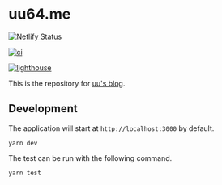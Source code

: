 # uu64.me

[![Netlify Status](https://api.netlify.com/api/v1/badges/1fe3c146-7777-4428-8edf-b96bea0897c7/deploy-status)](https://app.netlify.com/sites/nifty-lalande-dfacc4/deploys)

[![ci](https://github.com/uu64/uu64.me/actions/workflows/ci.yml/badge.svg)](https://github.com/uu64/uu64.me/actions/workflows/ci.yml)

[![lighthouse](https://github.com/uu64/uu64.me/actions/workflows/lighthouse.yml/badge.svg)](https://github.com/uu64/uu64.me/actions/workflows/lighthouse.yml)

This is the repository for [uu's blog](https://uu64.me).

## Development

The application will start at `http://localhost:3000` by default.

```
yarn dev
```

The test can be run with the following command.

```
yarn test
```